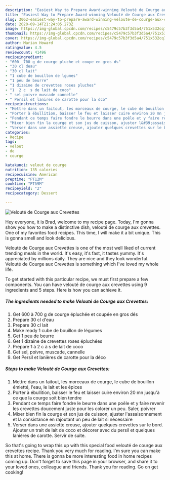 ```yaml
---
description: "Easiest Way to Prepare Award-winning Velouté de Courge aux Crevettes"
title: "Easiest Way to Prepare Award-winning Velouté de Courge aux Crevettes"
slug: 3062-easiest-way-to-prepare-award-winning-veloute-de-courge-aux-crevettes
date: 2020-09-14T21:24:05.273Z
image: https://img-global.cpcdn.com/recipes/c5479c57b3f3d5a4/751x532cq70/veloute-de-courge-aux-crevettes-photo-principale-de-la-recette.jpg
thumbnail: https://img-global.cpcdn.com/recipes/c5479c57b3f3d5a4/751x532cq70/veloute-de-courge-aux-crevettes-photo-principale-de-la-recette.jpg
cover: https://img-global.cpcdn.com/recipes/c5479c57b3f3d5a4/751x532cq70/veloute-de-courge-aux-crevettes-photo-principale-de-la-recette.jpg
author: Marian Howard
ratingvalue: 4.5
reviewcount: 41496
recipeingredient:
- "600  700 g de courge pluche et coupe en gros ds"
- "30 cl deau"
- "30 cl lait"
- "1 cube de bouillon de lgumes"
- "1 peu de beurre"
- "1 dizaine de crevettes roses pluches"
- "1  2 c  s de lait de coco"
- " sel poivre muscade cannelle"
- " Persil et lanires de carotte pour la dco"
recipeinstructions:
- "Mettre dans un faitout, les morceaux de courge, le cube de bouillon émietté, l&#39;eau, le lait et les épices"
- "Porter à ébullition, baisser le feu et laisser cuire environ 20 mn jusqu&#39;à ce que la courge soit bien tendre"
- "Pendant ce temps faire fondre le beurre dans une poêle et y faire revenir les crevettes doucement juste pour les colorer un peu. Saler, poivrer"
- "Mixer bien fin la courge et son jus de cuisson, ajuster l&#39;assaisonnement et la consistance en rajoutant un peu de lait si nécessaire"
- "Verser dans une assiette creuse, ajouter quelques crevettes sur le bord. Ajouter un trait de lait de coco et décorer avec du persil et quelques lanières de carotte. Servir de suite."
categories:
- Recipe
tags:
- velout
- de
- courge

katakunci: velout de courge 
nutrition: 135 calories
recipecuisine: American
preptime: "PT12M"
cooktime: "PT59M"
recipeyield: "2"
recipecategory: Dessert

---
```



![Velouté de Courge aux Crevettes](https://img-global.cpcdn.com/recipes/c5479c57b3f3d5a4/751x532cq70/veloute-de-courge-aux-crevettes-photo-principale-de-la-recette.jpg)

Hey everyone, it is Brad, welcome to my recipe page. Today, I'm gonna show you how to make a distinctive dish, velouté de courge aux crevettes. One of my favorites food recipes. This time, I will make it a bit unique. This is gonna smell and look delicious.



Velouté de Courge aux Crevettes is one of the most well liked of current trending meals in the world. It's easy, it's fast, it tastes yummy. It's appreciated by millions daily. They are nice and they look wonderful. Velouté de Courge aux Crevettes is something which I've loved my whole life.


To get started with this particular recipe, we must first prepare a few components. You can have velouté de courge aux crevettes using 9 ingredients and 5 steps. Here is how you can achieve it.

<!--inarticleads1-->

##### The ingredients needed to make Velouté de Courge aux Crevettes:

1. Get 600 à 700 g de courge épluchée et coupée en gros dés
1. Prepare 30 cl d&#39;eau
1. Prepare 30 cl lait
1. Make ready 1 cube de bouillon de légumes
1. Get 1 peu de beurre
1. Get 1 dizaine de crevettes roses épluchées
1. Prepare 1 à 2 c à s de lait de coco
1. Get  sel, poivre, muscade, cannelle
1. Get  Persil et lanières de carotte pour la déco




<!--inarticleads2-->

##### Steps to make Velouté de Courge aux Crevettes:

1. Mettre dans un faitout, les morceaux de courge, le cube de bouillon émietté, l&#39;eau, le lait et les épices
1. Porter à ébullition, baisser le feu et laisser cuire environ 20 mn jusqu&#39;à ce que la courge soit bien tendre
1. Pendant ce temps faire fondre le beurre dans une poêle et y faire revenir les crevettes doucement juste pour les colorer un peu. Saler, poivrer
1. Mixer bien fin la courge et son jus de cuisson, ajuster l&#39;assaisonnement et la consistance en rajoutant un peu de lait si nécessaire
1. Verser dans une assiette creuse, ajouter quelques crevettes sur le bord. Ajouter un trait de lait de coco et décorer avec du persil et quelques lanières de carotte. Servir de suite.




So that's going to wrap this up with this special food velouté de courge aux crevettes recipe. Thank you very much for reading. I'm sure you can make this at home. There is gonna be more interesting food in home recipes coming up. Don't forget to save this page in your browser, and share it to your loved ones, colleague and friends. Thank you for reading. Go on get cooking!

